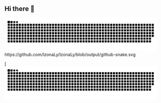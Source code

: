 ## Hi there 👋

<!--
**IzonaLy/IzonaLy** is a ✨ _special_ ✨ repository because its `README.md` (this file) appears on your GitHub profile.

Here are some ideas to get you started:

- 🔭 I’m currently working on ...
- 🌱 I’m currently learning ...
- 👯 I’m looking to collaborate on ...
- 🤔 I’m looking for help with ...
- 💬 Ask me about ...
- 📫 How to reach me: ...
- 😄 Pronouns: ...
- ⚡ Fun fact: ...
-->
<picture>
  <source media="(prefers-color-scheme: dark)" srcset="https://github.com/IzonaLy/IzonaLy/blob/output/github-snake-dark.svg" />
  <source media="(prefers-color-scheme: light)" srcset="https://github.com/IzonaLy/IzonaLy/blob/output/github-snake.svg" />
  <img alt="github-snake" src="https://github.com/IzonaLy/IzonaLy/blob/output/github-snake.svg" />
</picture>
https://github.com/IzonaLy/IzonaLy/blob/output/github-snake.svg

[![snake gif](https://github.com/IzonaLy/IzonaLy/blob/output/github-snake.svg)
